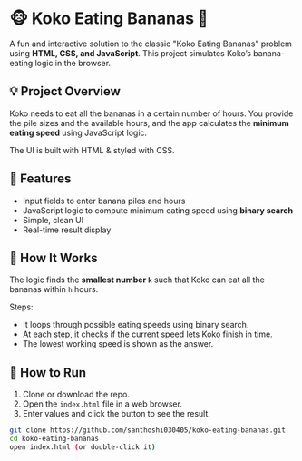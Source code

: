 # 🐵 Koko Eating Bananas 🍌

A fun and interactive solution to the classic "Koko Eating Bananas" problem using **HTML, CSS, and JavaScript**. This project simulates Koko’s banana-eating logic in the browser.

## 💡 Project Overview

Koko needs to eat all the bananas in a certain number of hours. You provide the pile sizes and the available hours, and the app calculates the **minimum eating speed** using JavaScript logic.

The UI is built with HTML & styled with CSS.

## 📸 Features

- Input fields to enter banana piles and hours
- JavaScript logic to compute minimum eating speed using **binary search**
- Simple, clean UI
- Real-time result display

## 🧠 How It Works

The logic finds the **smallest number `k`** such that Koko can eat all the bananas within `h` hours.

Steps:
- It loops through possible eating speeds using binary search.
- At each step, it checks if the current speed lets Koko finish in time.
- The lowest working speed is shown as the answer.

## 🚀 How to Run

1. Clone or download the repo.
2. Open the `index.html` file in a web browser.
3. Enter values and click the button to see the result.

```bash
git clone https://github.com/santhoshi030405/koko-eating-bananas.git
cd koko-eating-bananas
open index.html (or double-click it)

